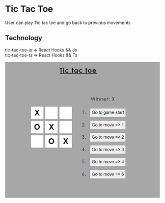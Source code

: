 # Tic Tac Toe 

User can play Tic tac toe and go back to previous movements

## Technology

tic-tac-toe-js => React Hooks && Js
<br/>
tic-tac-toe-ts => React Hooks && Ts

![tictactoe](./img/img.png)
